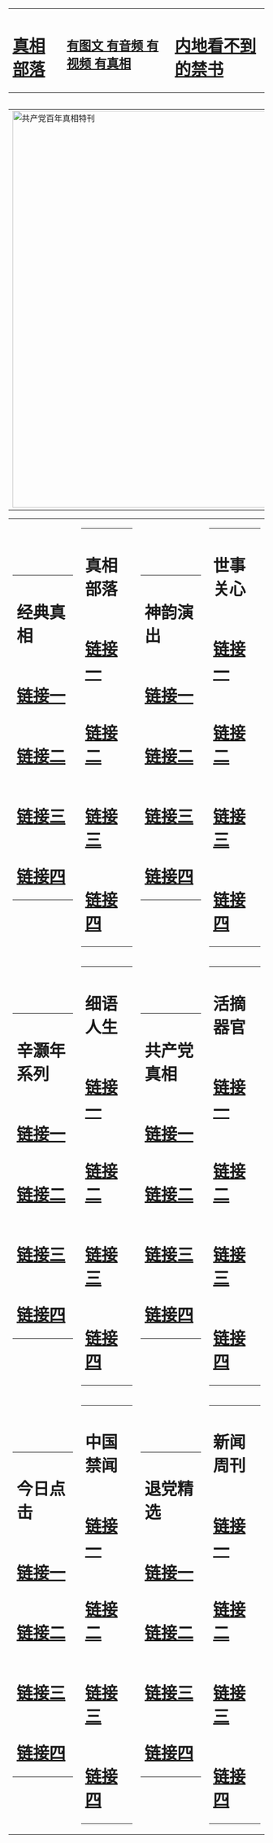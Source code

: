<table><tr><td><H1><a href="http://t.cn/RXETE7L">真相部落</a></H1></td><td><H2><a href="http://t.cn/RXETnXU">有图文 有音频 有视频 有真相</a></H2><td><H1><a href="http://t.cn/RXETmDJ"> 内地看不到的禁书</a></H1></td></table><table><table><tr><td><a href="http://t.cn/RXET165"><img src="http://9186.f21.brosela-on.com/zx/bngcd/gcdbnzx.jpg" width="780"  border="0" alt="共产党百年真相特刊"></a></td></tr></table><table><tr><td><table><tr><td ><h1>经典真相</h1></td></tr><tr><td><h1>  <a href="http://t.cn/RXETRee" target=_blank>链接一</a>  </h1></td></tr><tr><td><h1>  <a href="http://t.cn/RXHe7qM" target=_blank>链接二</a>  </h1></td></tr><tr><td><h1>  <a href="http://po.st/XYbHqk" target=_blank>链接三</a>  </h1></td></tr><tr><td><h1>  <a href="http://po.st/dhbb51" target=_blank>链接四</a>  </h1></td></tr></table></td><td><table><tr><td ><h1>真相部落</h1></td></tr><tr><td><h1>  <a href="http://t.cn/RXETEHT" target=_blank>链接一</a>  </h1></td></tr><tr><td><h1>  <a href="http://t.cn/RXETEEm" target=_blank>链接二</a>  </h1></td></tr><tr><td><h1>  <a href="http://po.st/Z8P5qL" target=_blank>链接三</a>  </h1></td></tr><tr><td><h1>  <a href="http://t.cn/RXETny8" target=_blank>链接四</a>  </h1></td></tr></table></td><td><table><tr><td ><h1>神韵演出</h1></td></tr><tr><td><h1>  <a href="http://t.cn/RXETOpE" target=_blank>链接一</a>  </h1></td></tr><tr><td><h1>  <a href="http://t.cn/RXETnCx" target=_blank>链接二</a>  </h1></td></tr><tr><td><h1>  <a href="http://t.cn/RXETnFL" target=_blank>链接三</a>  </h1></td></tr><tr><td><h1>  <a href="http://t.cn/RXETmyk" target=_blank>链接四</a>  </h1></td></tr></table></td><td><table><tr><td ><h1>世事关心</h1></td></tr><tr><td><h1>  <a href="http://t.cn/RXETmMr" target=_blank>链接一</a>  </h1></td></tr><tr><td><h1>  <a href="http://t.cn/RXETmi3" target=_blank>链接二</a>  </h1></td></tr><tr><td><h1>  <a href="http://po.st/e6XDWk" target=_blank>链接三</a>  </h1></td></tr><tr><td><h1>  <a href="http://po.st/mehD3k" target=_blank>链接四</a>  </h1></td></tr></table></td></tr><tr><td><table><tr><td ><h1>辛灏年系列</h1></td></tr><tr><td><h1>  <a href="http://t.cn/RXETlhQ" target=_blank>链接一</a>  </h1></td></tr><tr><td><h1>  <a href="http://t.cn/RXETmsu" target=_blank>链接二</a>  </h1></td></tr><tr><td><h1>  <a href="http://t.cn/RXETuiX" target=_blank>链接三</a>  </h1></td></tr><tr><td><h1>  <a href="http://t.cn/RXETuWs" target=_blank>链接四</a>  </h1></td></tr></table></td><td><table><tr><td ><h1>细语人生</h1></td></tr><tr><td><h1>  <a href="http://t.cn/RXETu3g" target=_blank>链接一</a>  </h1></td></tr><tr><td><h1>  <a href="http://t.cn/RXETu3g" target=_blank>链接二</a>  </h1></td></tr><tr><td><h1>  <a href="http://t.cn/RXET3sK" target=_blank>链接三</a>  </h1></td></tr><tr><td><h1>  <a href="http://po.st/MAE3yd" target=_blank>链接四</a>  </h1></td></tr></table></td><td><table><tr><td ><h1>共产党真相</h1></td></tr><tr><td><h1>  <a href="http://t.cn/RXET165" target=_blank>链接一</a>  </h1></td></tr><tr><td><h1>  <a href="http://t.cn/RXET196" target=_blank>链接二</a>  </h1></td></tr><tr><td><h1>  <a href="http://po.st/96Tq9f" target=_blank>链接三</a>  </h1></td></tr><tr><td><h1>  <a href="http://po.st/2NX1ad" target=_blank>链接四</a>  </h1></td></tr></table></td><td><table><tr><td ><h1>活摘器官</h1></td></tr><tr><td><h1>  <a href="http://t.cn/RXETBvV" target=_blank>链接一</a>  </h1></td></tr><tr><td><h1>  <a href="http://t.cn/RXETBz5" target=_blank>链接二</a>  </h1></td></tr><tr><td><h1>  <a href="http://po.st/F3DJaX" target=_blank>链接三</a>  </h1></td></tr><tr><td><h1>  <a href="http://t.cn/RXETBRy" target=_blank>链接四</a>  </h1></td></tr></table></td></tr><tr><td><table><tr><td ><h1>今日点击</h1></td></tr><tr><td><h1>  <a href="http://t.cn/RXETrkY" target=_blank>链接一</a>  </h1></td></tr><tr><td><h1>  <a href="http://t.cn/RXETdM9" target=_blank>链接二</a>  </h1></td></tr><tr><td><h1>  <a href="http://po.st/U4Q6FW" target=_blank>链接三</a>  </h1></td></tr><tr><td><h1>  <a href="http://t.cn/RXETdYr" target=_blank>链接四</a>  </h1></td></tr></table></td><td><table><tr><td ><h1>中国禁闻</h1></td></tr><tr><td><h1>  <a href="http://t.cn/RXHeP1P" target=_blank>链接一</a>  </h1></td></tr><tr><td><h1>  <a href="http://t.cn/RXETdFo" target=_blank>链接二</a>  </h1></td></tr><tr><td><h1>  <a href="http://po.st/KnaMxr" target=_blank>链接三</a>  </h1></td></tr><tr><td><h1>  <a href="http://t.cn/RXETH0P" target=_blank>链接四</a>  </h1></td></tr></table></td><td><table><tr><td ><h1>退党精选</h1></td></tr><tr><td><h1>  <a href="http://t.cn/RXETgYe" target=_blank>链接一</a>  </h1></td></tr><tr><td><h1>  <a href="http://t.cn/RXETg8E" target=_blank>链接二</a>  </h1></td></tr><tr><td><h1>  <a href="http://po.st/sls7VX" target=_blank>链接三</a>  </h1></td></tr><tr><td><h1>  <a href="http://po.st/sls7VX" target=_blank>链接四</a>  </h1></td></tr></table></td><td><table><tr><td ><h1>新闻周刊</h1></td></tr><tr><td><h1>  <a href="http://t.cn/RXET8cW" target=_blank>链接一</a>  </h1></td></tr><tr><td><h1>  <a href="http://t.cn/RXHehRa" target=_blank>链接二</a>  </h1></td></tr><tr><td><h1>  <a href="http://po.st/GtsXfM" target=_blank>链接三</a>  </h1></td></tr><tr><td><h1>  <a href="http://po.st/On73c5" target=_blank>链接四</a>  </h1></td></tr></table></td></tr></table>
